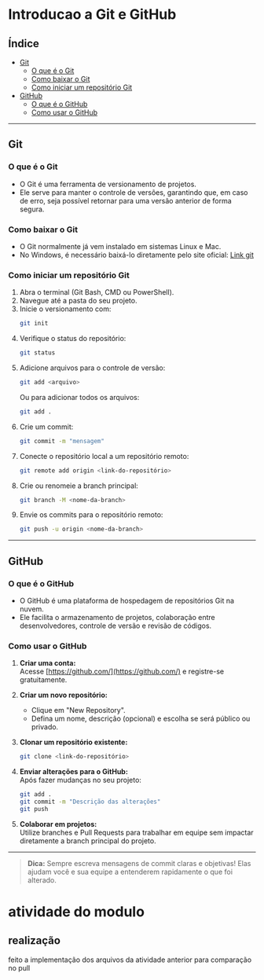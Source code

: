 # Introducao a Git e GitHub

## Índice

- [Git](#git)
  - [O que é o Git](#o-que-é-o-git)
  - [Como baixar o Git](#como-baixar-o-git)
  - [Como iniciar um repositório Git](#como-iniciar-um-repositório-git)
- [GitHub](#github)
  - [O que é o GitHub](#o-que-é-o-github)
  - [Como usar o GitHub](#como-usar-o-github)

---

## Git

### O que é o Git

- O Git é uma ferramenta de versionamento de projetos.
- Ele serve para manter o controle de versões, garantindo que, em caso de erro, seja possível retornar para uma versão anterior de forma segura.

### Como baixar o Git

- O Git normalmente já vem instalado em sistemas Linux e Mac.
- No Windows, é necessário baixá-lo diretamente pelo site oficial: [Link git](https://git-scm.com/)

### Como iniciar um repositório Git

1. Abra o terminal (Git Bash, CMD ou PowerShell).
2. Navegue até a pasta do seu projeto.
3. Inicie o versionamento com:
   ```bash
   git init
   ```
4. Verifique o status do repositório:
   ```bash
   git status
   ```
5. Adicione arquivos para o controle de versão:
   ```bash
   git add <arquivo>
   ```
   Ou para adicionar todos os arquivos:
   ```bash
   git add .
   ```
6. Crie um commit:
   ```bash
   git commit -m "mensagem"
   ```
7. Conecte o repositório local a um repositório remoto:
   ```bash
   git remote add origin <link-do-repositório>
   ```
8. Crie ou renomeie a branch principal:
   ```bash
   git branch -M <nome-da-branch>
   ```
9. Envie os commits para o repositório remoto:
   ```bash
   git push -u origin <nome-da-branch>
   ```

---

## GitHub

### O que é o GitHub

- O GitHub é uma plataforma de hospedagem de repositórios Git na nuvem.
- Ele facilita o armazenamento de projetos, colaboração entre desenvolvedores, controle de versão e revisão de códigos.

### Como usar o GitHub

1. **Criar uma conta:**  
   Acesse [https://github.com/](https://github.com/) e registre-se gratuitamente.

2. **Criar um novo repositório:**

   - Clique em "New Repository".
   - Defina um nome, descrição (opcional) e escolha se será público ou privado.

3. **Clonar um repositório existente:**

   ```bash
   git clone <link-do-repositório>
   ```

4. **Enviar alterações para o GitHub:**  
   Após fazer mudanças no seu projeto:

   ```bash
   git add .
   git commit -m "Descrição das alterações"
   git push
   ```

5. **Colaborar em projetos:**  
   Utilize branches e Pull Requests para trabalhar em equipe sem impactar diretamente a branch principal do projeto.

---

> **Dica:** Sempre escreva mensagens de commit claras e objetivas! Elas ajudam você e sua equipe a entenderem rapidamente o que foi alterado.

## <!-- Guia pa tirar duvidas futuras -->

# atividade do modulo

## realização

feito a implementação dos arquivos da atividade anterior para comparação no pull
